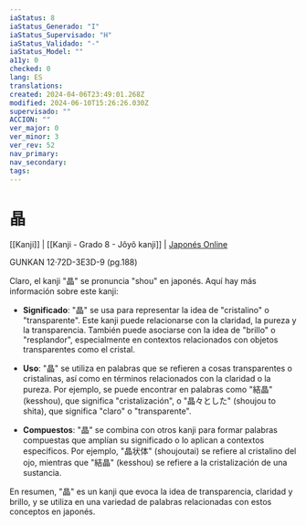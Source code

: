```yaml
---
iaStatus: 8
iaStatus_Generado: "I"
iaStatus_Supervisado: "H"
iaStatus_Validado: "-"
iaStatus_Model: ""
a11y: 0
checked: 0
lang: ES
translations: 
created: 2024-04-06T23:49:01.268Z
modified: 2024-06-10T15:26:26.030Z
supervisado: ""
ACCION: ""
ver_major: 0
ver_minor: 3
ver_rev: 52
nav_primary: 
nav_secondary: 
tags:
---
```

# 晶

[[Kanji]] | [[Kanji - Grado 8 - Jôyô kanji]] | [Japonés Online](https://japonesonline.com/kanjis/busqueda/?s=%E6%99%B6&x=0&y=0)

GUNKAN 12·72D-3E3D-9 (pg.188)

Claro, el kanji "晶" se pronuncia "shou" en japonés. Aquí hay más información sobre este kanji:

- **Significado**: "晶" se usa para representar la idea de "cristalino" o "transparente". Este kanji puede relacionarse con la claridad, la pureza y la transparencia. También puede asociarse con la idea de "brillo" o "resplandor", especialmente en contextos relacionados con objetos transparentes como el cristal.

- **Uso**: "晶" se utiliza en palabras que se refieren a cosas transparentes o cristalinas, así como en términos relacionados con la claridad o la pureza. Por ejemplo, se puede encontrar en palabras como "結晶" (kesshou), que significa "cristalización", o "晶々とした" (shoujou to shita), que significa "claro" o "transparente".

- **Compuestos**: "晶" se combina con otros kanji para formar palabras compuestas que amplían su significado o lo aplican a contextos específicos. Por ejemplo, "晶状体" (shoujoutai) se refiere al cristalino del ojo, mientras que "結晶" (kesshou) se refiere a la cristalización de una sustancia.

En resumen, "晶" es un kanji que evoca la idea de transparencia, claridad y brillo, y se utiliza en una variedad de palabras relacionadas con estos conceptos en japonés.